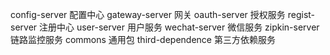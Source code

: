 config-server                 配置中心
gateway-server                网关
oauth-server                  授权服务
regist-server                 注册中心
user-server                   用户服务
wechat-server                 微信服务
zipkin-server                 链路监控服务
commons                       通用包
third-dependence              第三方依赖服务
